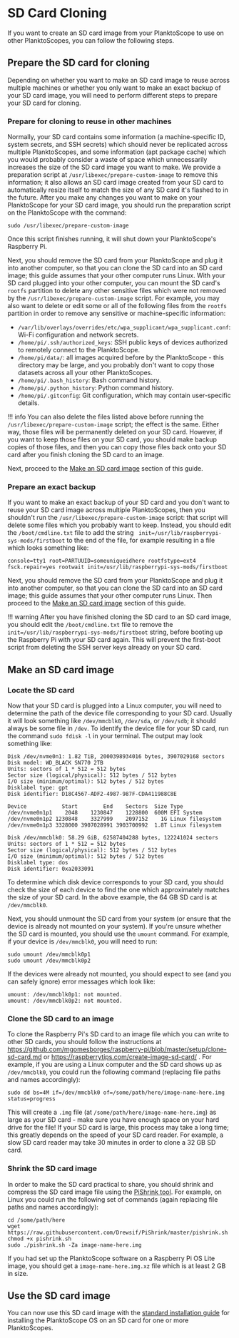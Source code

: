 # SD Card Cloning

If you want to create an SD card image from your PlanktoScope to use on other PlanktoScopes, you can follow the following steps.

## Prepare the SD card for cloning

Depending on whether you want to make an SD card image to reuse across multiple machines or whether you only want to make an exact backup of your SD card image, you will need to perform different steps to prepare your SD card for cloning.

### Prepare for cloning to reuse in other machines

Normally, your SD card contains some information (a machine-specific ID, system secrets, and SSH secrets) which should never be replicated across multiple PlanktoScopes, and some information (apt package cache) which you would probably consider a waste of space which unnecessarily increases the size of the SD card image you want to make. We provide a preparation script at `/usr/libexec/prepare-custom-image` to remove this information; it also allows an SD card image created from your SD card to automatically resize itself to match the size of any SD card it's flashed to in the future. After you make any changes you want to make on your PlanktoScope for your SD card image, you should run the preparation script on the PlanktoScope with the command:

```
sudo /usr/libexec/prepare-custom-image
```

Once this script finishes running, it will shut down your PlanktoScope's Raspberry Pi.

Next, you should remove the SD card from your PlanktoScope and plug it into another computer, so that you can clone the SD card into an SD card image; this guide assumes that your other computer runs Linux. With your SD card plugged into your other computer, you can mount the SD card's `rootfs` partition to delete any other sensitive files which were not removed by the `/usr/libexec/prepare-custom-image` script. For example, you may also want to delete or edit some or all of the following files from the `rootfs` partition in order to remove any sensitive or machine-specific information:

- `/var/lib/overlays/overrides/etc/wpa_supplicant/wpa_supplicant.conf`: Wi-Fi configuration and network secrets.
- `/home/pi/.ssh/authorized_keys`: SSH public keys of devices authorized to remotely connect to the PlanktoScope.
- `/home/pi/data/`: all images acquired before by the PlanktoScope - this directory may be large, and you probably don't want to copy those datasets across all your other PlanktoScopes.
- `/home/pi/.bash_history`: Bash command history.
- `/home/pi/.python_history`: Python command history.
- `/home/pi/.gitconfig`: Git configuration, which may contain user-specific details.

!!! info
    You can also delete the files listed above before running the `/usr/libexec/prepare-custom-image` script; the effect is the same. Either way, those files will be permanently deleted on your SD card. However, if you want to keep those files on your SD card, you should make backup copies of those files, and then you can copy those files back onto your SD card after you finish cloning the SD card to an image.

Next, proceed to the [Make an SD card image](#make-an-sd-card-image) section of this guide.

### Prepare an exact backup

If you want to make an exact backup of your SD card and you don't want to reuse your SD card image across multiple PlanktoScopes, then you shouldn't run the `/usr/libexec/prepare-custom-image` script: that script will delete some files which you probably want to keep. Instead, you should edit the `/boot/cmdline.txt` file to add the string ` init=/usr/lib/raspberrypi-sys-mods/firstboot` to the end of the file, for example resulting in a file which looks something like:

```
console=tty1 root=PARTUUID=someuniqueidhere rootfstype=ext4 fsck.repair=yes rootwait init=/usr/lib/raspberrypi-sys-mods/firstboot
```

Next, you should remove the SD card from your PlanktoScope and plug it into another computer, so that you can clone the SD card into an SD card image; this guide assumes that your other computer runs Linux. Then proceed to the [Make an SD card image](#make-an-sd-card-image) section of this guide.

!!! warning
    After you have finished cloning the SD card to an SD card image, you should edit the `/boot/cmdline.txt` file to remove the ` init=/usr/lib/raspberrypi-sys-mods/firstboot` string, before booting up the Raspberry Pi with your SD card again. This will prevent the first-boot script from deleting the SSH server keys already on your SD card.

## Make an SD card image

### Locate the SD card

Now that your SD card is plugged into a Linux computer, you will need to determine the path of the device file corresponding to your SD card. Usually it will look something like `/dev/mmcblk0`, `/dev/sda`, or `/dev/sdb`; it should always be some file in `/dev`. To identify the device file for your SD card, run the command `sudo fdisk -l` in your terminal. The output may look something like:

```
Disk /dev/nvme0n1: 1.82 TiB, 2000398934016 bytes, 3907029168 sectors
Disk model: WD_BLACK SN770 2TB
Units: sectors of 1 * 512 = 512 bytes
Sector size (logical/physical): 512 bytes / 512 bytes
I/O size (minimum/optimal): 512 bytes / 512 bytes
Disklabel type: gpt
Disk identifier: D18C4567-ADF2-4987-987F-CDA411988C8E

Device           Start        End    Sectors  Size Type
/dev/nvme0n1p1    2048    1230847    1228800  600M EFI System
/dev/nvme0n1p2 1230848    3327999    2097152    1G Linux filesystem
/dev/nvme0n1p3 3328000 3907028991 3903700992  1.8T Linux filesystem

Disk /dev/mmcblk0: 58.29 GiB, 62587404288 bytes, 122241024 sectors
Units: sectors of 1 * 512 = 512 bytes
Sector size (logical/physical): 512 bytes / 512 bytes
I/O size (minimum/optimal): 512 bytes / 512 bytes
Disklabel type: dos
Disk identifier: 0xa2033091
```

To determine which disk device corresponds to your SD card, you should check the size of each device to find the one which approximately matches the size of your SD card. In the above example, the 64 GB SD card is at `/dev/mmcblk0`.

Next, you should unmount the SD card from your system (or ensure that the device is already not mounted on your system). If you're unsure whether the SD card is mounted, you should use the `umount` command. For example, if your device is `/dev/mmcblk0`, you will need to run:

```
sudo umount /dev/mmcblk0p1
sudo umount /dev/mmcblk0p2
```

If the devices were already not mounted, you should expect to see (and you can safely ignore) error messages which look like:

```
umount: /dev/mmcblk0p1: not mounted.
umount: /dev/mmcblk0p2: not mounted.
```

### Clone the SD card to an image

To clone the Raspberry Pi's SD card to an image file which you can write to other SD cards, you should follow the instructions at <https://github.com/mgomesborges/raspberry-pi/blob/master/setup/clone-sd-card.md> or <https://raspberrytips.com/create-image-sd-card/> . For example, if you are using a Linux computer and the SD card shows up as `/dev/mmcblk0`, you could run the following command (replacing file paths and names accordingly):

```
sudo dd bs=4M if=/dev/mmcblk0 of=/some/path/here/image-name-here.img status=progress
```

This will create a `.img` file (at `/some/path/here/image-name-here.img`) as large as your SD card - make sure you have enough space on your hard drive for the file! If your SD card is large, this process may take a long time; this greatly depends on the speed of your SD card reader. For example, a slow SD card reader may take 30 minutes in order to clone a 32 GB SD card.

### Shrink the SD card image

In order to make the SD card practical to share, you should shrink and compress the SD card image file using the [PiShrink tool](https://github.com/Drewsif/PiShrink). For example, on Linux you could run the following set of commands (again replacing file paths and names accordingly):

```
cd /some/path/here
wget https://raw.githubusercontent.com/Drewsif/PiShrink/master/pishrink.sh
chmod +x pishrink.sh
sudo ./pishrink.sh -Za image-name-here.img
```

If you had set up the PlanktoScope software on a Raspberry Pi OS Lite image, you should get a `image-name-here.img.xz` file which is at least 2 GB in size.

## Use the SD card image

You can now use this SD card image with the [standard installation guide](../setup/software/standard-install.md) for installing the PlanktoScope OS on an SD card for one or more PlanktoScopes.
